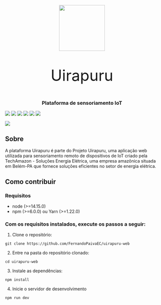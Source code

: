 <div align="center">
<img src="https://uirapuru.techamazon.tech/static/media/logo.797c925f.svg" height="150" width="150">
<p style="font-size: 50px;">
Uirapuru
</p>
</div>

<h3 align="center">
Plataforma de sensoriamento IoT
</h3>

<!-- # Uirapuru -->

<img src="https://img.shields.io/badge/Project-Uirapuru-309d20">

<img src="https://img.shields.io/badge/Platform-Web-blue">

<img src="https://img.shields.io/badge/Language-Javascript-yellow">

<img src="https://img.shields.io/badge/Framework-React-blue">

<img src="https://img.shields.io/badge/react-%5E17.0.1-blue">

<img src="https://img.shields.io/netlify/bebbc4b1-f05d-41fc-aa2c-1691aa546111">

<a href="https://uirapuru.techamazon.tech"><img src="https://img.shields.io/badge/Available on-https%3A%2F%2Fuirapuru.techamazon.tech-309d20"></a>

## Sobre

A plataforma Uirapuru é parte do Projeto Uirapuru, uma aplicação web utilizada para sensoriamento remoto de dispositivos de IoT criado pela TechAmazon - Soluções Energia Elétrica, uma empresa amazônica situada em Belém-PA que fornece soluções eficientes no setor de energia elétrica.

## Como contribuir

### Requisitos

- node (>=14.15.0)
- npm (>=6.0.0) ou Yarn (>=1.22.0)

### Com os requisitos instalados, execute os passos a seguir:

1. Clone o repositório:

```shell
git clone https://github.com/FernandoPaivaEC/uirapuru-web
```

2. Entre na pasta do repositório clonado:

```shell
cd uirapuru-web
```

3. Instale as dependências:

```shell
npm install
```

4. Inicie o servidor de desenvolvimento

```shell
npm run dev
```
